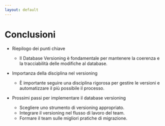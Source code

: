 ```yaml
---
layout: default
---
```


# Conclusioni

<v-clicks depth="2">

- Riepilogo dei punti chiave
  - Il Database Versioning è fondamentale per mantenere la coerenza e la tracciabilità delle modifiche al database.

- Importanza della disciplina nel versioning
  - È importante seguire una disciplina rigorosa per gestire le versioni e automatizzare il più possibile il processo.
  
- Prossimi passi per implementare il database versioning
  - Scegliere uno strumento di versioning appropriato.
  - Integrare il versioning nel flusso di lavoro del team. 
  - Formare il team sulle migliori pratiche di migrazione.

</v-clicks>